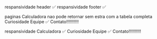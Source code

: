 respansividade header ✅
respansividade footer ✅

paginas
    Calculadora
        nao pode retornar sem estra com a tabela completa
    Curiosidade
    Equipe ✅
    Contato!!!!!!!!!!

respansividade
    Calculadora ✅
    Curiosidade
    Equipe ✅ 
    Contato!!!!!!!!!!
